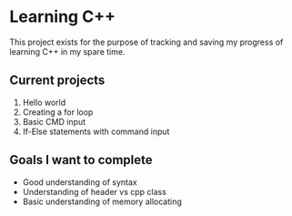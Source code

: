 # Learning C++

This project exists for the purpose of tracking and saving my progress of learning C++ in my spare time.

## Current projects
1. Hello world
2. Creating a for loop
3. Basic CMD input
4. If-Else statements with command input

## Goals I want to complete
- Good understanding of syntax
- Understanding of header vs cpp class
- Basic understanding of memory allocating
